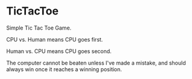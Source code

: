 TicTacToe
=========

Simple Tic Tac Toe Game.

CPU vs. Human means CPU goes first.

Human vs. CPU means CPU goes second.

The computer cannot be beaten unless I've made a mistake, and should always win once it reaches a winning position.
